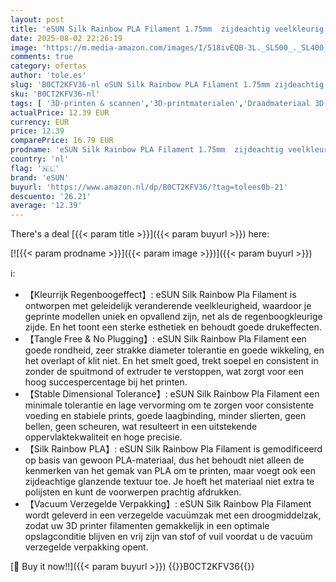 ```yaml
---
layout: post
title: 'eSUN Silk Rainbow PLA Filament 1.75mm  zijdeachtig veelkleurig 3D Printer Filament PLA  kleurverloop wisselend 1KG spoel  2.2 LBS  voor 3D printers  Zonsopgang Regenboog  1KG '
date: 2025-08-02 22:26:19
image: 'https://m.media-amazon.com/images/I/518ivEQB-3L._SL500_._SL400_.jpg'
comments: true
category: ofertas
author: 'tole.es'
slug: 'B0CT2KFV36-nl eSUN Silk Rainbow PLA Filament 1.75mm zijdeachtig...'
sku: 'B0CT2KFV36-nl'
tags: [ '3D-printen & scannen','3D-printmaterialen','Draadmateriaal 3D-printers','Zakelijk, industrie & wetenschap','esun','🇳🇱', ]
actualPrice: 12.39 EUR
currency: EUR
price: 12.39
comparePrice: 16.79 EUR
prodname: 'eSUN Silk Rainbow PLA Filament 1.75mm  zijdeachtig veelkleurig 3D Printer Filament PLA  kleurverloop wisselend 1KG spoel  2.2 LBS  voor 3D printers  Zonsopgang Regenboog  1KG '
country: 'nl'
flag: '🇳🇱'
brand: 'eSUN'
buyurl: 'https://www.amazon.nl/dp/B0CT2KFV36/?tag=tolees0b-21'
descuento: '26.21'
average: '12.39'
---
```


There's a deal [{{< param title >}}]({{< param buyurl >}})  here:

[![{{< param prodname >}}]({{< param image >}})]({{< param buyurl >}})

ℹ️:

- 【Kleurrijk Regenboogeffect】: eSUN Silk Rainbow Pla Filament is ontworpen met geleidelijk veranderende veelkleurigheid, waardoor je geprinte modellen uniek en opvallend zijn, net als de regenboogkleurige zijde. En het toont een sterke esthetiek en behoudt goede drukeffecten.
- 【Tangle Free & No Plugging】: eSUN Silk Rainbow Pla Filament een goede rondheid, zeer strakke diameter tolerantie en goede wikkeling, en het overlapt of klit niet. En het smelt goed, trekt soepel en consistent in zonder de spuitmond of extruder te verstoppen, wat zorgt voor een hoog succespercentage bij het printen.
- 【Stable Dimensional Tolerance】: eSUN Silk Rainbow Pla Filament een minimale tolerantie en lage vervorming om te zorgen voor consistente voeding en stabiele prints, goede laagbinding, minder slierten, geen bellen, geen scheuren, wat resulteert in een uitstekende oppervlaktekwaliteit en hoge precisie.
- 【Silk Rainbow PLA】: eSUN Silk Rainbow Pla Filament is gemodificeerd op basis van gewoon PLA-materiaal, dus het behoudt niet alleen de kenmerken van het gemak van PLA om te printen, maar voegt ook een zijdeachtige glanzende textuur toe. Je hoeft het materiaal niet extra te polijsten en kunt de voorwerpen prachtig afdrukken.
- 【Vacuum Verzegelde Verpakking】: eSUN Silk Rainbow Pla Filament wordt geleverd in een verzegelde vacuümzak met een droogmiddelzak, zodat uw 3D printer filamenten gemakkelijk in een optimale opslagconditie blijven en vrij zijn van stof of vuil voordat u de vacuüm verzegelde verpakking opent.

[🛒 Buy it now!!]({{< param buyurl >}})
{{<world>}}B0CT2KFV36{{</world>}}
